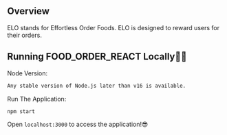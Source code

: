 ## Overview

ELO stands for Effortless Order Foods.
ELO is designed to reward users for their orders.<br>

## Running FOOD_ORDER_REACT Locally👨‍💻

Node Version:

```sh
Any stable version of Node.js later than v16 is available.
```

Run The Application:

```sh
npm start
```

Open `localhost:3000` to access the application!😎
